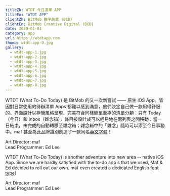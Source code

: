 ```yaml
---
titleZh: WTDT 今日清單 APP
titleEn: "WTDT APP"
clientZh: BitMob 數字創意 (BCD)
clientEn: BitMob Creative Digital (BCD)
date: 2020-01-01
category: app
url: https://wtdtapp.com
thumb: wtdt-app-0.jpg
gallery:
  - wtdt-app-1.jpg
  - wtdt-app-2.jpg
  - wtdt-app-3.jpg
  - wtdt-app-4.jpg
  - wtdt-app-5.jpg
  - wtdt-app-6.jpg
  - wtdt-app-7.jpg
  - wtdt-app-8.jpg
---
```


WTDT (What To-Do Today) 是 BitMob 的又一次新嘗試 —— 原生 iOS App。皆因對日常使用的待辦清單 Apps 都難以感到滿意，他們決定自己做一款用得舒服的。界面設計以極簡風格呈現，完美符合同樣簡單至極的清單分類：只有 Today（今日）和 Inbox（雜念箱），條目被設計成可以輕易地在兩列表之間移動：當一日結束，未完成的自動轉移至雜念箱；雜念箱中的「雜念」隨時可以添至今日事務中。maf 甚至為此品牌識別創造了一款同名[英文字體](https://wtdtapp.com/wtdt-font)！

Art Director: maf<br/>
Lead Programmer: Ed Lee

<!-- lang -->

WTDT (What To-Do Today) is another adventure into new area -- native iOS App. Since we are hardly satisfied with the to-do app s that we used, Maf & Ed decided to roll out our own. maf even created a dedicated English [font type](https://wtdtapp.com/wtdt-font)!

Art Director: maf<br/>
Lead Programmer: Ed Lee
